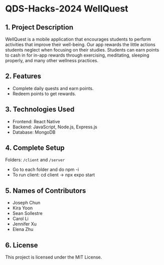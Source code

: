 # QDS-Hacks-2024 WellQuest

## 1. Project Description

WellQuest is a mobile application that encourages students to perform activities that improve their well-being. Our app rewards the little actions students neglect when focusing on their studies. Students can earn points to cash in for in-app rewards through exercising, meditating, sleeping properly, and many other wellness practices.

## 2. Features

- Complete daily quests and earn points.
- Redeem points to get rewards.

## 3. Technologies Used

- Frontend: React Native
- Backend: JavaScript, Node.js, Express.js
- Database: MongoDB

## 4. Complete Setup

Folders: `/client` and `/server`

- Go to each folder and do npm -i
- To run client: cd client -> npx expo start

## 5. Names of Contributors

- Joseph Chun
- Kira Yoon
- Sean Sollestre
- Carol Li
- Jennifer Xu
- Elena Zhu

## 6. License

This project is licensed under the MIT License.
